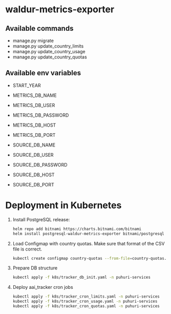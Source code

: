 # waldur-metrics-exporter

## Available commands

- manage.py migrate
- manage.py update_country_limits
- manage.py update_country_usage
- manage.py update_country_quotas

## Available env variables

- START_YEAR
- METRICS_DB_NAME
- METRICS_DB_USER
- METRICS_DB_PASSWORD
- METRICS_DB_HOST
- METRICS_DB_PORT

- SOURCE_DB_NAME
- SOURCE_DB_USER
- SOURCE_DB_PASSWORD
- SOURCE_DB_HOST
- SOURCE_DB_PORT

# Deployment in Kubernetes

1. Install PostgreSQL release:

    ```bash
    helm repo add bitnami https://charts.bitnami.com/bitnami
    helm install postgresql-waldur-metrics-exporter bitnami/postgresql --version 12.2.8 -f k8s/psql-values.yaml -n puhuri-services
    ```

2. Load Configmap with country quotas. Make sure that format of the CSV file is correct.

   ```bash
   kubectl create configmap country-quotas --from-file=country-quotas.csv=country-quotas.csv -n puhuri-services
   ```

3. Prepare DB structure

    ```bash
    kubectl apply -f k8s/tracker_db_init.yaml -n puhuri-services
    ```

4. Deploy aai_tracker cron jobs

    ```bash
    kubectl apply -f k8s/tracker_cron_limits.yaml -n puhuri-services
    kubectl apply -f k8s/tracker_cron_usage.yaml -n puhuri-services
    kubectl apply -f k8s/tracker_cron_quotas.yaml -n puhuri-services
    ```

